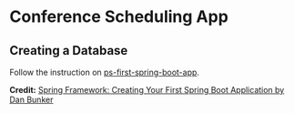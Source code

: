 # Conference Scheduling App

## Creating a Database

Follow the instruction on [ps-first-spring-boot-app](https://github.com/dlbunker/ps-first-spring-boot-app).

**Credit:** [Spring Framework: Creating Your First Spring Boot Application by Dan Bunker](https://www.pluralsight.com/courses/creating-first-spring-boot-application)
